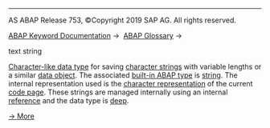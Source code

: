   

* * *

AS ABAP Release 753, ©Copyright 2019 SAP AG. All rights reserved.

[ABAP Keyword Documentation](javascript:call_link\('abenabap.htm'\)) →  [ABAP Glossary](javascript:call_link\('abenabap_glossary.htm'\)) → 

text string

[Character-like data type](javascript:call_link\('abencharlike_data_type_glosry.htm'\) "Glossary Entry") for saving [character strings](javascript:call_link\('abencharacter_string_1_glosry.htm'\) "Glossary Entry") with variable lengths or a similar [data object](javascript:call_link\('abendata_object_glosry.htm'\) "Glossary Entry"). The associated [built-in ABAP type](javascript:call_link\('abenpredefined_abap_type_glosry.htm'\) "Glossary Entry") is [string](javascript:call_link\('abenbuiltin_types_character.htm'\)). The internal representation used is the [character representation](javascript:call_link\('abenchar_representation_glosry.htm'\) "Glossary Entry") of the current [code page](javascript:call_link\('abencodepage_glosry.htm'\) "Glossary Entry"). These strings are managed internally using an internal [reference](javascript:call_link\('abenreference_glosry.htm'\) "Glossary Entry") and the data type is [deep](javascript:call_link\('abendeep_glosry.htm'\) "Glossary Entry").

[→ More](javascript:call_link\('abenstring.htm'\))